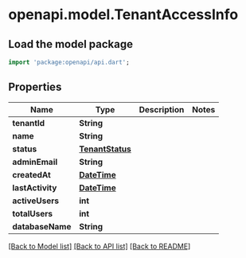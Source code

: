 # openapi.model.TenantAccessInfo

## Load the model package
```dart
import 'package:openapi/api.dart';
```

## Properties
Name | Type | Description | Notes
------------ | ------------- | ------------- | -------------
**tenantId** | **String** |  | 
**name** | **String** |  | 
**status** | [**TenantStatus**](TenantStatus.md) |  | 
**adminEmail** | **String** |  | 
**createdAt** | [**DateTime**](DateTime.md) |  | 
**lastActivity** | [**DateTime**](DateTime.md) |  | 
**activeUsers** | **int** |  | 
**totalUsers** | **int** |  | 
**databaseName** | **String** |  | 

[[Back to Model list]](../README.md#documentation-for-models) [[Back to API list]](../README.md#documentation-for-api-endpoints) [[Back to README]](../README.md)


